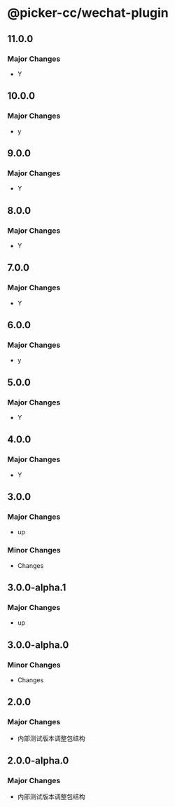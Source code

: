 # @picker-cc/wechat-plugin

## 11.0.0

### Major Changes

-   Y

## 10.0.0

### Major Changes

-   y

## 9.0.0

### Major Changes

-   Y

## 8.0.0

### Major Changes

-   Y

## 7.0.0

### Major Changes

-   Y

## 6.0.0

### Major Changes

-   y

## 5.0.0

### Major Changes

-   Y

## 4.0.0

### Major Changes

-   Y

## 3.0.0

### Major Changes

-   up

### Minor Changes

-   Changes

## 3.0.0-alpha.1

### Major Changes

-   up

## 3.0.0-alpha.0

### Minor Changes

-   Changes

## 2.0.0

### Major Changes

-   内部测试版本调整包结构

## 2.0.0-alpha.0

### Major Changes

-   内部测试版本调整包结构
